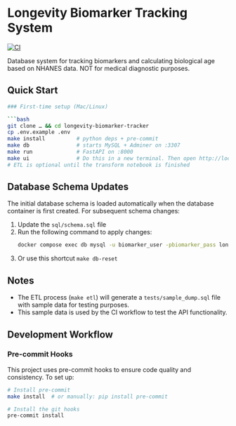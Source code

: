 # Longevity Biomarker Tracking System

[![CI](https://github.com/randaldrew/longevity-biomarker-tracker/actions/workflows/ci.yml/badge.svg)](https://github.com/randaldrew/longevity-biomarker-tracker/actions/workflows/ci.yml)

Database system for tracking biomarkers and calculating biological age based on NHANES data.
NOT for medical diagnostic purposes.

## Quick Start

```bash
### First-time setup (Mac/Linux)

```bash
git clone … && cd longevity-biomarker-tracker
cp .env.example .env
make install          # python deps + pre-commit
make db               # starts MySQL + Adminer on :3307
make run              # FastAPI on :8000
make ui               # Do this in a new terminal. Then open http://localhost:80
# ETL is optional until the transform notebook is finished
```

## Database Schema Updates

The initial database schema is loaded automatically when the database container is first created. For subsequent schema changes:

1. Update the `sql/schema.sql` file
2. Run the following command to apply changes:
   ```bash
   docker compose exec db mysql -u biomarker_user -pbiomarker_pass longevity < sql/schema.sql
   ```
3. Or use this shortcut ```make db-reset```

## Notes

- The ETL process (`make etl`) will generate a `tests/sample_dump.sql` file with sample data for testing purposes.
- This sample data is used by the CI workflow to test the API functionality.

## Development Workflow

### Pre-commit Hooks

This project uses pre-commit hooks to ensure code quality and consistency. To set up:

```bash
# Install pre-commit
make install  # or manually: pip install pre-commit

# Install the git hooks
pre-commit install
```
